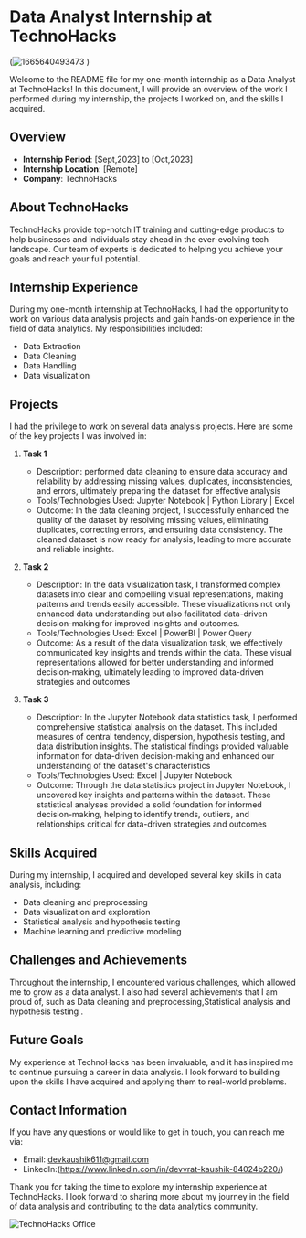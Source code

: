 # Data Analyst Internship at TechnoHacks

(![1665640493473](https://github.com/devvrat29/TechnoHacksInternship/assets/146213827/4eac8635-e4eb-4e69-b5cd-7738ed4115b3)
)

Welcome to the README file for my one-month internship as a Data Analyst at TechnoHacks! In this document, I will provide an overview of the work I performed during my internship, the projects I worked on, and the skills I acquired.

## Overview

- **Internship Period**: [Sept,2023] to [Oct,2023]
- **Internship Location**: [Remote]
- **Company**: TechnoHacks

## About TechnoHacks

TechnoHacks provide top-notch IT training and cutting-edge products to help businesses and individuals stay ahead in the ever-evolving tech landscape. Our team of experts is dedicated to helping you achieve your goals and reach your full potential.

## Internship Experience

During my one-month internship at TechnoHacks, I had the opportunity to work on various data analysis projects and gain hands-on experience in the field of data analytics. My responsibilities included:

- Data Extraction
- Data Cleaning
- Data Handling
- Data visualization
  
## Projects

I had the privilege to work on several data analysis projects. Here are some of the key projects I was involved in:

1. **Task 1**
   - Description: performed data cleaning to ensure data accuracy and reliability by addressing missing values, duplicates, inconsistencies, and errors, ultimately preparing the dataset for effective analysis
   - Tools/Technologies Used: Jupyter Notebook | Python Library | Excel
   - Outcome: In the data cleaning project, I successfully enhanced the quality of the dataset by resolving missing values, eliminating duplicates, correcting errors, and ensuring data consistency. The cleaned dataset is now ready for analysis, leading to more accurate and reliable insights.

2. **Task 2**
   - Description: In the data visualization task, I transformed complex datasets into clear and compelling visual representations, making patterns and trends easily accessible. These visualizations not only enhanced data understanding but also facilitated data-driven decision-making for improved insights and outcomes.
   - Tools/Technologies Used: Excel | PowerBI | Power Query
   - Outcome: As a result of the data visualization task, we effectively communicated key insights and trends within the data. These visual representations allowed for better understanding and informed decision-making, ultimately leading to improved data-driven strategies and outcomes
3. **Task 3**
   - Description: In the Jupyter Notebook data statistics task, I performed comprehensive statistical analysis on the dataset. This included measures of central tendency, dispersion, hypothesis testing, and data distribution insights. The statistical findings provided valuable information for data-driven decision-making and enhanced our understanding of the dataset's characteristics
   - Tools/Technologies Used: Excel | Jupyter Notebook
   - Outcome: Through the data statistics project in Jupyter Notebook, I uncovered key insights and patterns within the dataset. These statistical analyses provided a solid foundation for informed decision-making, helping to identify trends, outliers, and relationships critical for data-driven strategies and outcomes

## Skills Acquired

During my internship, I acquired and developed several key skills in data analysis, including:

- Data cleaning and preprocessing
- Data visualization and exploration
- Statistical analysis and hypothesis testing
- Machine learning and predictive modeling

## Challenges and Achievements

Throughout the internship, I encountered various challenges, which allowed me to grow as a data analyst. I also had several achievements that I am proud of, such as Data cleaning and preprocessing,Statistical analysis and hypothesis testing
.

## Future Goals

My experience at TechnoHacks has been invaluable, and it has inspired me to continue pursuing a career in data analysis. I look forward to building upon the skills I have acquired and applying them to real-world problems.

## Contact Information

If you have any questions or would like to get in touch, you can reach me via:

- Email: devkaushik611@gmail.com
- LinkedIn:(https://www.linkedin.com/in/devvrat-kaushik-84024b220/)

Thank you for taking the time to explore my internship experience at TechnoHacks. I look forward to sharing more about my journey in the field of data analysis and contributing to the data analytics community.

![TechnoHacks Office](technohacks_office.jpg)
